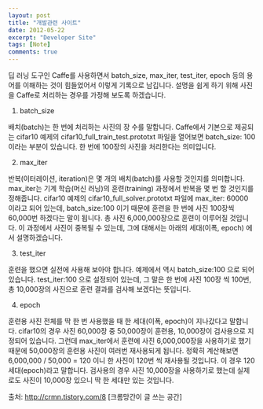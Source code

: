 ```yaml
---
layout: post
title: "개발관련 사이트"
date: 2012-05-22
excerpt: "Developer Site"
tags: [Note]
comments: true
---
```


딥 러닝 도구인 Caffe를 사용하면서 batch_size, max_iter, test_iter, epoch 등의 용어를 이해하는 것이 힘들었어서 이렇게 기록으로 남깁니다. 설명을 쉽게 하기 위해 사진을 Caffe로 처리하는 경우를 가정해 보도록 하겠습니다.



1. batch_size

배치(batch)는 한 번에 처리하는 사진의 장 수를 말합니다. Caffe에서 기본으로 제공되는 cifar10 예제의 cifar10_full_train_test.prototxt 파일을 열어보면 batch_size: 100 이라는 부분이 있습니다. 한 번에 100장의 사진을 처리한다는 의미입니다.



2. max_iter

반복(이터레이션, iteration)은 몇 개의 배치(batch)를 사용할 것인지를 의미합니다. max_iter는 기계 학습(머신 러닝)의 훈련(training) 과정에서 반복을 몇 번 할 것인지를 정해줍니다. cifar10 예제의 cifar10_full_solver.prototxt 파일에 max_iter: 60000 이라고 되어 있는데, batch_size:100 이기 때문에 훈련을 한 번에 사진 100장씩 60,000번 하겠다는 말이 됩니다. 총 사진 6,000,000장으로 훈련이 이루어질 것입니다. 이 과정에서 사진이 중복될 수 있는데, 그에 대해서는 아래의 세대(이폭, epoch) 에서 설명하겠습니다.



3. test_iter

훈련을 했으면 실전에 사용해 보아야 합니다. 예제에서 역시 batch_size:100 으로 되어 있습니다. test_iter:100 으로 설정되어 있는데, 그 말은 한 번에 사진 100장 씩 100번, 총 10,000장의 사진으로 훈련 결과를 검사해 보겠다는 뜻입니다.



4. epoch

훈련용 사진 전체를 딱 한 번 사용했을 때 한 세대(이폭, epoch)이 지나갔다고 말합니다. cifar10의 경우 사진 60,000장 중 50,000장이 훈련용, 10,000장이 검사용으로 지정되어 있습니다. 그런데 max_iter에서 훈련에 사진 6,000,000장을 사용하기로 했기 때문에 50,000장의 훈련용 사진이 여러번 재사용되게 됩니다. 정확히 계산해보면 6,000,000 / 50,000 = 120 이니 한 사진이 120번 씩 재사용될 것입니다. 이 경우 120 세대(epoch)라고 말합니다. 검사용의 경우 사진 10,000장을 사용하기로 했는데 실제로도 사진이 10,000장 있으니 딱 한 세대만 있는 것입니다.



출처: http://crmn.tistory.com/8 [크롬망간이 글 쓰는 공간]